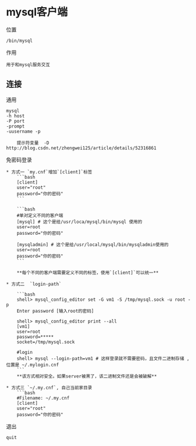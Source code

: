 



# mysql客户端


位置

    /bin/mysql
    
作用

    用于和mysql服务交互
        
## 连接

通用

    mysql 
    -h host 
    -P port 
    -prompt 
    -uusername -p
    
        提示符变量  -D   
    http://blog.csdn.net/zhengwei125/article/details/52316861


免密码登录

    * 方式一 `my.cnf`增加`[client]`标签   
        ```bash   
        [client]   
        user="root"  
        password="你的密码"  
        ```
        
        ```bash
        #单对定义不同的客户端
        [mysql] # 这个是给/usr/loca/mysql/bin/mysql 使用的
        user=root
        password="你的密码"
        
        [mysqladmin] # 这个是给/usr/local/mysql/bin/mysqladmin使用的
        user=root
        password="你的密码"
        ```
    
        **每个不同的客户端需要定义不同的标签，使用`[client]`可以统一**
        
    * 方式二  `login-path`
        
        ```bash
        shell> mysql_config_editor set -G vm1 -S /tmp/mysql.sock -u root -p
        Enter password [输入root的密码]
        
        shell> mysql_config_editor print --all
        [vm1]
        user=root
        password=*****
        socket=/tmp/mysql.sock
        
        #login
        shell> mysql --login-path=vm1 # 这样登录就不需要密码，且文件二进制存储 ,位置是 ~/.mylogin.cnf
        ```
        **该方式相对安全。如果server被黑了，该二进制文件还是会被破解**
            
    * 方式三 `~/.my.cnf`, 自己当前家目录
        ```bash
        #Filename: ~/.my.cnf
        [client]
        user="root"
        password="你的密码"
 

退出

    quit